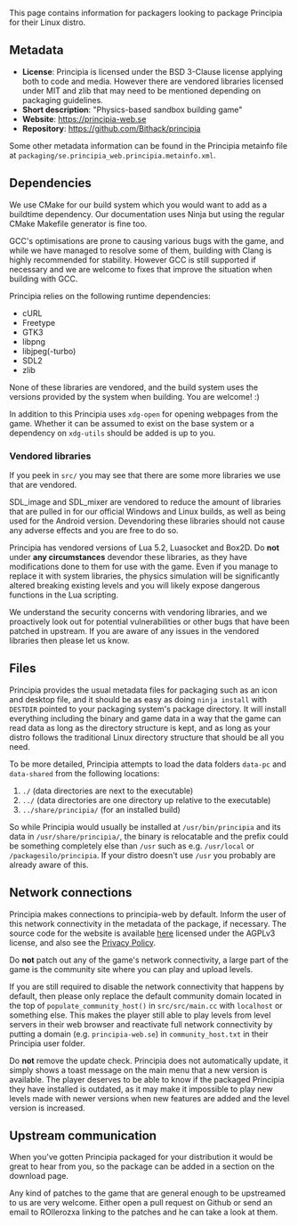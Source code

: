 This page contains information for packagers looking to package Principia for their Linux distro.

## Metadata
- **License**: Principia is licensed under the BSD 3-Clause license applying both to code and media. However there are vendored libraries licensed under MIT and zlib that may need to be mentioned depending on packaging guidelines.
- **Short description**: "Physics-based sandbox building game"
- **Website**: https://principia-web.se
- **Repository**: https://github.com/Bithack/principia

Some other metadata information can be found in the Principia metainfo file at `packaging/se.principia_web.principia.metainfo.xml`.

## Dependencies
We use CMake for our build system which you would want to add as a buildtime dependency. Our documentation uses Ninja but using the regular CMake Makefile generator is fine too.

GCC's optimisations are prone to causing various bugs with the game, and while we have managed to resolve some of them, building with Clang is highly recommended for stability. However GCC is still supported if necessary and we are welcome to fixes that improve the situation when building with GCC.

Principia relies on the following runtime dependencies:

- cURL
- Freetype
- GTK3
- libpng
- libjpeg(-turbo)
- SDL2
- zlib

None of these libraries are vendored, and the build system uses the versions provided by the system when building. You are welcome! :)

In addition to this Principia uses `xdg-open` for opening webpages from the game. Whether it can be assumed to exist on the base system or a dependency on `xdg-utils` should be added is up to you.

### Vendored libraries
If you peek in `src/` you may see that there are some more libraries we use that are vendored.

SDL_image and SDL_mixer are vendored to reduce the amount of libraries that are pulled in for our official Windows and Linux builds, as well as being used for the Android version. Devendoring these libraries should not cause any adverse effects and you are free to do so.

Principia has vendored versions of Lua 5.2, Luasocket and Box2D. Do **not** under **any circumstances** devendor these libraries, as they have modifications done to them for use with the game. Even if you manage to replace it with system libraries, the physics simulation will be significantly altered breaking existing levels and you will likely expose dangerous functions in the Lua scripting.

We understand the security concerns with vendoring libraries, and we proactively look out for potential vulnerabilities or other bugs that have been patched in upstream. If you are aware of any issues in the vendored libraries then please let us know.

## Files
Principia provides the usual metadata files for packaging such as an icon and desktop file, and it should be as easy as doing `ninja install` with `DESTDIR` pointed to your packaging system's package directory. It will install everything including the binary and game data in a way that the game can read data as long as the directory structure is kept, and as long as your distro follows the traditional Linux directory structure that should be all you need.

To be more detailed, Principia attempts to load the data folders `data-pc` and `data-shared` from the following locations:

1. `./` (data directories are next to the executable)
2. `../` (data directories are one directory up relative to the executable)
3. `../share/principia/` (for an installed build)

So while Principia would usually be installed at `/usr/bin/principia` and its data in `/usr/share/principia/`, the binary is relocatable and the prefix could be something completely else than `/usr` such as e.g. `/usr/local` or `/packagesilo/principia`. If your distro doesn't use `/usr` you probably are already aware of this.

## Network connections
Principia makes connections to principia-web by default. Inform the user of this network connectivity in the metadata of the package, if necessary. The source code for the website is available [here](https://github.com/principia-game/principia-web) licensed under the AGPLv3 license, and also see the [Privacy Policy](/privacy).

Do **not** patch out any of the game's network connectivity, a large part of the game is the community site where you can play and upload levels.

If you are still required to disable the network connectivity that happens by default, then please only replace the default community domain located in the top of `populate_community_host()` in `src/src/main.cc` with `localhost` or something else. This makes the player still able to play levels from level servers in their web browser and reactivate full network connectivity by putting a domain (e.g. `principia-web.se`) in `community_host.txt` in their Principia user folder.

Do **not** remove the update check. Principia does not automatically update, it simply shows a toast message on the main menu that a new version is available. The player deserves to be able to know if the packaged Principia they have installed is outdated, as it may make it impossible to play new levels made with newer versions when new features are added and the level version is increased.

## Upstream communication
When you've gotten Principia packaged for your distribution it would be great to hear from you, so the package can be added in a section on the download page.

Any kind of patches to the game that are general enough to be upstreamed to us are very welcome. Either open a pull request on Github or send an email to ROllerozxa linking to the patches and he can take a look at them.
